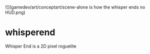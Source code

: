 ![](gamedev/art/conceptart/scene-alone is how the whisper ends no HUD.png)
# whisperend
Whisper End is a 2D pixel roguelite
